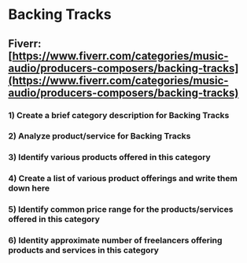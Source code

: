 # Backing Tracks
## Fiverr: [https://www.fiverr.com/categories/music-audio/producers-composers/backing-tracks](https://www.fiverr.com/categories/music-audio/producers-composers/backing-tracks)
### 1) Create a brief category description for Backing Tracks
### 2) Analyze product/service for Backing Tracks
### 3) Identify various products offered in this category
### 4) Create a list of various product offerings and write them down here
### 5) Identify common price range for the products/services offered in this category
### 6) Identity approximate number of freelancers offering products and services in this category
